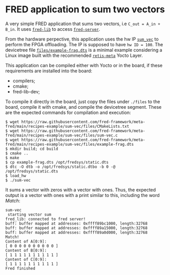 # FRED application to sum two vectors

A very simple FRED application that sums two vectors, i.e `C_out = A_in + B_in`. It uses [`fred-lib`](https://github.com/fred-framework/fred-linux-client-lib) to access [`fred-server`](https://github.com/fred-framework/fred-linux). 

From the hardware perpective, this application uses the hw IP [`sum_vec`](https://github.com/fred-framework/dart_ips/tree/master/ips/sum_vec) to perform the FPGA offloading. The IP is supposed to have `hw ID = 100`. The devicetree file [`files/example-frag.dts`](./recipes-example/sum-vec/files/example-frag.dts) is a minimal example considering a Linux image built with the recommended [`retis-meta`](https://github.com/fred-framework/meta-retis) Yocto Layer.

This application can be compiled either with Yocto or in the board, if these requirements are installed into the board:
 - compilers;
 - cmake;
 - fred-lib-dev;

To compile it directly in the board, just copy the files under `./files` to the board, compile it with cmake, and compile the devicetree segment. These are the expected commands for compilation and execution:

```
$ wget https://raw.githubusercontent.com/fred-framework/meta-fred/main/recipes-example/sum-vec/files/CMakeLists.txt
$ wget https://raw.githubusercontent.com/fred-framework/meta-fred/main/recipes-example/sum-vec/files/sum-vec.c
$ wget https://raw.githubusercontent.com/fred-framework/meta-fred/main/recipes-example/sum-vec/files/example-frag.dts
$ mkdir build; cd build
$ cmake ..
$ make
$ cp example-frag.dts /opt/fredsys/static.dts
$ dtc -O dtb -o /opt/fredsys/static.dtbo -b 0 -@ /opt/fredsys/static.dts
$ load_hw
$ ./sum-vec
```

It sums a vector with zeros with a vector with ones. Thus, the expected output is a vector with ones with a print similar to this, including the word *Match*:

```
sum-vec 
 starting vector sum 
fred_lib: connected to fred server!
buff: buffer mapped at addresses: 0xffff89bc1000, length:32768 
buff: buffer mapped at addresses: 0xffff89a15000, length:32768 
buff: buffer mapped at addresses: 0xffff89a0d000, length:32768 
Match!
Content of A[0:9]:
[ 0 0 0 0 0 0 0 0 0 0 ] 
Content of B[0:9]:
[ 1 1 1 1 1 1 1 1 1 1 ] 
Content of C[0:9]:
[ 1 1 1 1 1 1 1 1 1 1 ] 
Fred finished
```
